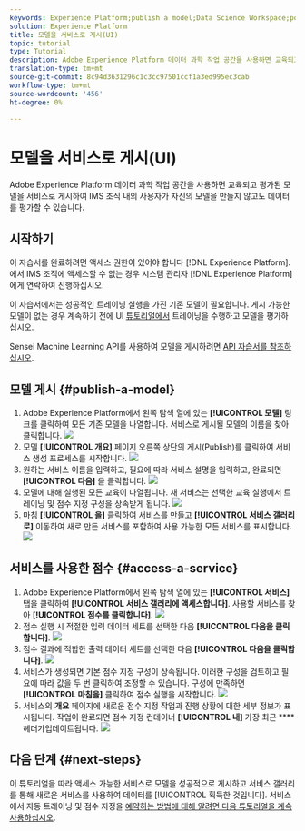 ```yaml
---
keywords: Experience Platform;publish a model;Data Science Workspace;popular topics;score a service
solution: Experience Platform
title: 모델을 서비스로 게시(UI)
topic: tutorial
type: Tutorial
description: Adobe Experience Platform 데이터 과학 작업 공간을 사용하면 교육되고 평가된 모델을 서비스로 게시하여 IMS 조직 내의 사용자가 자신의 모델을 만들지 않고도 데이터를 평가할 수 있습니다.
translation-type: tm+mt
source-git-commit: 8c94d3631296c1c3cc97501ccf1a3ed995ec3cab
workflow-type: tm+mt
source-wordcount: '456'
ht-degree: 0%

---
```



# 모델을 서비스로 게시(UI)

Adobe Experience Platform 데이터 과학 작업 공간을 사용하면 교육되고 평가된 모델을 서비스로 게시하여 IMS 조직 내의 사용자가 자신의 모델을 만들지 않고도 데이터를 평가할 수 있습니다.

## 시작하기

이 자습서를 완료하려면 액세스 권한이 있어야 합니다 [!DNL Experience Platform]. 에서 IMS 조직에 액세스할 수 없는 경우 시스템 관리자 [!DNL Experience Platform]에게 연락하여 진행하십시오.

이 자습서에서는 성공적인 트레이닝 실행을 가진 기존 모델이 필요합니다. 게시 가능한 모델이 없는 경우 계속하기 전에 UI [튜토리얼에서](./train-evaluate-model-ui.md) 트레이닝을 수행하고 모델을 평가하십시오.

Sensei Machine Learning API를 사용하여 모델을 게시하려면 [API 자습서를 참조하십시오](./publish-model-service-api.md).

## 모델 게시 {#publish-a-model}

1. Adobe Experience Platform에서 왼쪽 탐색 열에 있는 **[!UICONTROL 모델]** 링크를 클릭하여 모든 기존 모델을 나열합니다. 서비스로 게시될 모델의 이름을 찾아 클릭합니다.
   ![](../images/models-recipes/publish-model/1_browse_model.png)
2. 모델 **[!UICONTROL 개요]** 페이지 오른쪽 상단의 게시(Publish)를 클릭하여 서비스 생성 프로세스를 시작합니다.
   ![](../images/models-recipes/publish-model/2_view_training_runs.png)
3. 원하는 서비스 이름을 입력하고, 필요에 따라 서비스 설명을 입력하고, 완료되면 **[!UICONTROL 다음]** 을 클릭합니다.
   ![](../images/models-recipes/publish-model/3_configure_service.png)
4. 모델에 대해 실행된 모든 교육이 나열됩니다. 새 서비스는 선택한 교육 실행에서 트레이닝 및 점수 지정 구성을 상속받게 됩니다.
   ![](../images/models-recipes/publish-model/4_select_training_run.png)
5. 마침 **[!UICONTROL 을]** 클릭하여 서비스를 만들고 **[!UICONTROL 서비스 갤러리로]** 이동하여 새로 만든 서비스를 포함하여 사용 가능한 모든 서비스를 표시합니다.
   ![](../images/models-recipes/publish-model/service_gallery.png)

## 서비스를 사용한 점수 {#access-a-service}

1. Adobe Experience Platform에서 왼쪽 탐색 열에 있는 **[!UICONTROL 서비스]** 탭을 클릭하여 **[!UICONTROL 서비스 갤러리에 액세스합니다]**. 사용할 서비스를 찾아 **[!UICONTROL 점수를 클릭합니다]**.
   ![](../images/models-recipes/publish-model/click_to_score.png)
2. 점수 실행 시 적절한 입력 데이터 세트를 선택한 다음 **[!UICONTROL 다음을 클릭합니다]**.
   ![](../images/models-recipes/publish-model/6_scoring_input.png)
3. 점수 결과에 적합한 출력 데이터 세트를 선택한 다음 **[!UICONTROL 다음을 클릭합니다]**.
   ![](../images/models-recipes/publish-model/7_scoring_output.png)
4. 서비스가 생성되면 기본 점수 지정 구성이 상속됩니다. 이러한 구성을 검토하고 필요에 따라 값을 두 번 클릭하여 조정할 수 있습니다. 구성에 만족하면 **[!UICONTROL 마침을]** 클릭하여 점수 실행을 시작합니다.
   ![](../images/models-recipes/publish-model/8_scoring_configure.png)
5. 서비스의 **개요** 페이지에 새로운 점수 지정 작업과 진행 상황에 대한 세부 정보가 표시됩니다. 작업이 완료되면 점수 지정 컨테이너 **[!UICONTROL 내]** 가장 최근 **** 헤더가업데이트됩니다.
   ![](../images/models-recipes/publish-model/score_pending.png)

## 다음 단계 {#next-steps}

이 튜토리얼을 따라 액세스 가능한 서비스로 모델을 성공적으로 게시하고 서비스 갤러리를 통해 새로운 서비스를 사용하여 데이터를 [!UICONTROL 획득한 것입니다]. 서비스에서 자동 트레이닝 및 점수 지정을 [예약하는 방법에 대해 알려면 다음 튜토리얼을 계속 사용하십시오](./schedule-models-ui.md).
